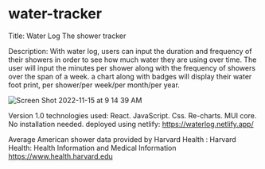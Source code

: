 # water-tracker

Title: Water Log The shower tracker

Description: With water log, users can input the duration and frequency of their showers in order to see how much water they are using over time. The user will input the minutes per shower along with the frequency of showers over the span of a week. a chart along with badges will display their water foot print, per shower/per week/per month/per year.









![Screen Shot 2022-11-15 at 9 14 39 AM](https://user-images.githubusercontent.com/32526185/201986957-ba0a22af-4901-414a-8006-a6050c45f806.png)







Version 1.0 technologies used: React. JavaScript. Css. Re-charts. MUI core.
No installation needed.
deployed using netlify: https://waterlog.netlify.app/


Average American shower data provided by Harvard Health :
Harvard Health: Health Information and Medical Information https://www.health.harvard.edu
